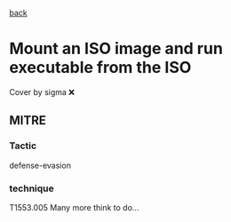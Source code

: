 [back](../index.md)
# Mount an ISO image and run executable from the ISO
Cover by sigma :x: 
## MITRE
### Tactic
defense-evasion
### technique
T1553.005
Many more think to do...